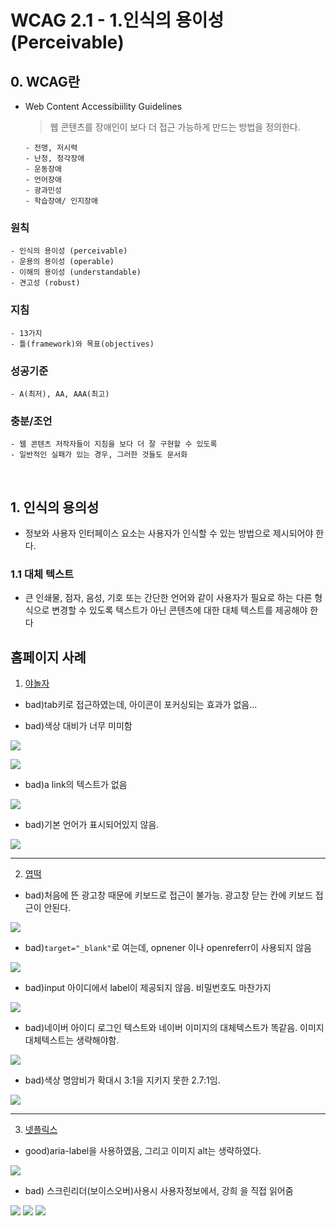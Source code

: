 # WCAG 2.1 - 1.인식의 용이성 (Perceivable)

## 0. WCAG란

- Web Content Accessibiility Guidelines

  > 웹 콘텐츠를 장애인이 보다 더 접근 가능하게 만드는 방법을 정의한다.

      - 전맹, 저시력
      - 난청, 청각장애
      - 운동장애
      - 언어장애
      - 광과민성
      - 학습장애/ 인지장애

### 원칙

    - 인식의 용이성 (perceivable)
    - 운용의 용이성 (operable)
    - 이해의 용이성 (understandable)
    - 견고성 (robust)

### 지침

    - 13가지
    - 틀(framework)와 목표(objectives)

### 성공기준

    - A(최저), AA, AAA(최고)

### 충분/조언

    - 웹 콘텐츠 저작자들이 지침을 보다 더 잘 구현할 수 있도록
    - 일반적인 실패가 있는 경우, 그러한 것들도 문서화

<br>

## 1. 인식의 용의성

- 정보와 사용자 인터페이스 요소는 사용자가 인식할 수 있는 방법으로 제시되어야 한다.

### 1.1 대체 텍스트

- 큰 인쇄물, 점자, 음성, 기호 또는 간단한 언어와 같이 사용자가 필요로 하는 다른 형식으로 변경할 수 있도록 텍스트가 아닌 콘텐츠에 대한 대체 텍스트를 제공해야 한다

## 홈페이지 사례

1. [야놀자](https://www.yanolja.com/)

- bad)tab키로 접근하였는데, 아이콘이 포커싱되는 효과가 없음...

- bad)색상 대비가 너무 미미함

![](./img/yanolja-color.png)

![](./img/yanolja-color2.png)

- bad)a link의 텍스트가 없음

![](./img/yanolja-link-text.png)

- bad)기본 언어가 표시되어있지 않음.

![](./img/yanolja-lang.png)

---

2. [엽떡](https://www.yupdduk.com/)

- bad)처음에 뜬 광고창 때문에 키보드로 접근이 불가능. 광고창 닫는 칸에 키보드 접근이 안된다.

![](./img/yup.png)

- bad)`target="_blank"`로 여는데, opnener 이나 openreferr이 사용되지 않음

![](./img/yup-blank.png)

- bad)input 아이디에서 label이 제공되지 않음. 비밀번호도 마찬가지

![](./img/yup-label.png)

- bad)네이버 아이디 로그인 텍스트와 네이버 이미지의 대체텍스트가 똑같음. 이미지 대체텍스트는 생략해야함.

![](./img/yup-alt.png)

- bad)색상 명암비가 확대시 3:1을 지키지 못한 2.7:1임.

![](./img/yup-contra.png)

---

3. [넷플릭스](https://www.netflix.com/browse)

- good)aria-label을 사용하였음, 그리고 이미지 alt는 생략하였다.

![](./img/netflix-aria-label.png)

- bad) 스크린리더(보이스오버)사용시 사용자정보에서, &#xAC15;&#xD76C; 을 직접 읽어줌

![](./img/netflix-screen1.png)
![](./img/netflix-screen2.png)
![](./img/netflix-screen3.png)
